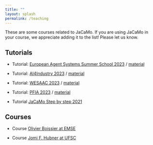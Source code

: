 ```yaml
---
title: ""
layout: splash
permalink: /teaching
---
```


These are some courses related to JaCaMo. If you are using JaCaMo in your course, we appreciate adding it to the list! Please let us know.

## Tutorials


* Tutorial: [European Agent Systems Summer School 2023](https://easss23.pages.fit) / [material](https://github.com/orgs/JaCaMo-EASSS23/repositories)

* Tutorial: [AI4Industry 2023](https://ai4industry2023.sciencesconf.org) /  [material](https://gitlab.emse.fr/ai4industry/hackathon/-/wikis/home)

* Tutorial: [WESAAC 2023](https://sites.google.com/inf.ufpel.edu.br/wesaac2023) / [material](https://github.com/maiquelb/jacamo-wesaac2023)

* Tutorial: [PFIA 2023](https://pfia23.icube.unistra.fr/tutoriels/index.html) / [material](https://github.com/orgs/JaCaMo-PFIA23/repositories)

* Tutorial [JaCaMo Step by step 2021](https://www.emse.fr/~boissier/enseignement/maop21-fall/step_by_step_org.html)

## Courses

* Course [Olivier Boissier at EMSE](https://www.emse.fr/~boissier/enseignement/mas.html)

* Course [Jomi F. Hubner at UFSC](https://jomifred.github.io/mas/)